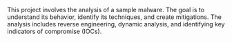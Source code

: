 This project involves the analysis of a sample malware. The goal is to understand its behavior, identify its techniques, and create mitigations. The analysis includes reverse engineering, dynamic analysis, and identifying key indicators of compromise (IOCs).
